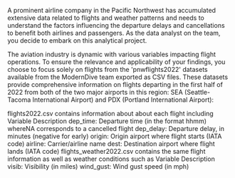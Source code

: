 A prominent airline company in the Pacific Northwest has accumulated extensive data related to flights and weather patterns and needs to understand the factors influencing the departure delays and cancellations to benefit both airlines and passengers. As the data analyst on the team, you decide to embark on this analytical project.

The aviation industry is dynamic with various variables impacting flight operations. To ensure the relevance and applicability of your findings, you choose to focus solely on flights from the 'pnwflights2022' datasets available from the ModernDive team exported as CSV files. These datasets provide comprehensive information on flights departing in the first half of 2022 from both of the two major airports in this region: SEA (Seattle-Tacoma International Airport) and PDX (Portland International Airport):

flights2022.csv contains information about about each flight including
Variable	Description
dep_time:	Departure time (in the format hhmm) whereNA corresponds to a cancelled flight
dep_delay:	Departure delay, in minutes (negative for early)
origin:	Origin airport where flight starts (IATA code)
airline:	Carrier/airline name
dest:	Destination airport where flight lands (IATA code)
flights_weather2022.csv contains the same flight information as well as weather conditions such as
Variable	Description
visib:	Visibility (in miles)
wind_gust:	Wind gust speed (in mph)
